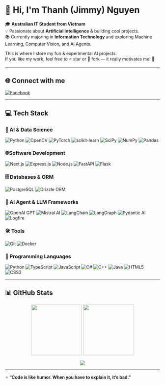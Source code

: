 # 👋 Hi, I'm Thanh (Jimmy) Nguyen

🎓 **Australian IT Student from Vietnam**  
💡 Passionate about **Artificial Intelligence** & building cool projects.  
📚 Currently majoring in **Information Technology** and exploring Machine Learning, Computer Vision, and AI Agents.

This is where I store my fun & experimental AI projects.  
If you like my work, feel free to ⭐ star or 🍴 fork — it really motivates me! 🙏

---

## 🌐 Connect with me
[![Facebook](https://img.shields.io/badge/Facebook-%231877F2.svg?style=flat&logo=Facebook&logoColor=white)](https://www.facebook.com/willump.thankbestnunu)  


---

## 💻 Tech Stack

### 🐍 AI & Data Science
![Python](https://img.shields.io/badge/Python-3670A0?style=for-the-badge&logo=python&logoColor=ffdd54)
![OpenCV](https://img.shields.io/badge/OpenCV-27338e?style=for-the-badge&logo=opencv&logoColor=white)
![PyTorch](https://img.shields.io/badge/PyTorch-%23EE4C2C.svg?style=for-the-badge&logo=PyTorch&logoColor=white)
![scikit-learn](https://img.shields.io/badge/scikit--learn-%23F7931E.svg?style=for-the-badge&logo=scikit-learn&logoColor=white)
![SciPy](https://img.shields.io/badge/SciPy-%230C55A5.svg?style=for-the-badge&logo=scipy&logoColor=white)
![NumPy](https://img.shields.io/badge/numpy-%23013243.svg?style=for-the-badge&logo=numpy&logoColor=white)
![Pandas](https://img.shields.io/badge/pandas-%23150458.svg?style=for-the-badge&logo=pandas&logoColor=white)

### 🌐Software Development
![Next.js](https://img.shields.io/badge/Next.js-000000?style=for-the-badge&logo=nextdotjs&logoColor=white)
![Express.js](https://img.shields.io/badge/Express.js-404D59?style=for-the-badge)
![Node.js](https://img.shields.io/badge/Node.js-339933?style=for-the-badge&logo=nodedotjs&logoColor=white)
![FastAPI](https://img.shields.io/badge/FastAPI-009688?style=for-the-badge&logo=fastapi&logoColor=white)
![Flask](https://img.shields.io/badge/Flask-000000?style=for-the-badge&logo=flask&logoColor=white)

### 🗄️ Databases & ORM
![PostgreSQL](https://img.shields.io/badge/PostgreSQL-316192?style=for-the-badge&logo=postgresql&logoColor=white)
![Drizzle ORM](https://img.shields.io/badge/Drizzle%20ORM-3A2E2E?style=for-the-badge&logoColor=white)

### 🤖 AI Agent & LLM Frameworks
![OpenAI GPT](https://img.shields.io/badge/OpenAI%20GPT-412991?style=for-the-badge&logo=openai&logoColor=white)
![Mistral AI](https://img.shields.io/badge/Mistral%20AI-FF4B4B?style=for-the-badge&logoColor=white)
![LangChain](https://img.shields.io/badge/LangChain-1C3C3C?style=for-the-badge&logoColor=white)
![LangGraph](https://img.shields.io/badge/LangGraph-4A90E2?style=for-the-badge&logoColor=white)
![Pydantic AI](https://img.shields.io/badge/Pydantic%20AI-FF5733?style=for-the-badge&logoColor=white)
![Logfire](https://img.shields.io/badge/Logfire-FF9800?style=for-the-badge&logoColor=white)

### 🛠 Tools
![Git](https://img.shields.io/badge/Git-F05033?style=for-the-badge&logo=git&logoColor=white)
![Docker](https://img.shields.io/badge/Docker-%230db7ed.svg?style=for-the-badge&logo=docker&logoColor=white)

### 💬 Programming Languages
![Python](https://img.shields.io/badge/Python-3670A0?style=for-the-badge&logo=python&logoColor=ffdd54)
![TypeScript](https://img.shields.io/badge/TypeScript-007ACC?style=for-the-badge&logo=typescript&logoColor=white)
![JavaScript](https://img.shields.io/badge/JavaScript-F7DF1E?style=for-the-badge&logo=javascript&logoColor=black)
![C#](https://img.shields.io/badge/C%23-239120?style=for-the-badge&logo=csharp&logoColor=white)
![C++](https://img.shields.io/badge/C++-00599C?style=for-the-badge&logo=cplusplus&logoColor=white)
![Java](https://img.shields.io/badge/Java-007396?style=for-the-badge&logo=openjdk&logoColor=white)
![HTML5](https://img.shields.io/badge/HTML5-E34F26?style=for-the-badge&logo=html5&logoColor=white)
![CSS3](https://img.shields.io/badge/CSS3-1572B6?style=for-the-badge&logo=css3&logoColor=white)

---

## 📊 GitHub Stats
<p align="center">
  <img src="https://github-readme-stats.vercel.app/api?username=JimmyNguyen09-AI&theme=radical&hide_border=false&count_private=true" height="165"/>
  <img src="https://github-readme-streak-stats.herokuapp.com/?user=JimmyNguyen09-AI&theme=radical&hide_border=false" height="165"/>
</p>

<p align="center">
  <img src="https://github-readme-stats.vercel.app/api/top-langs/?username=JimmyNguyen09-AI&theme=radical&hide_border=false&layout=compact"/>
</p>


---
⭐ **“Code is like humor. When you have to explain it, it’s bad.”**
